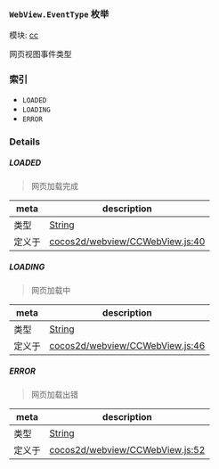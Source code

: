 ### `WebView.EventType` 枚举



模块: [cc](../modules/cc.md)


网页视图事件类型


### 索引
  - `LOADED`
  - `LOADING`
  - `ERROR`

### Details


##### LOADED

> 网页加载完成

| meta | description |
|------|-------------|
| 类型 | <a href="https://developer.mozilla.org/en/JavaScript/Reference/Global_Objects/String" class="crosslink external" target="_blank">String</a> |
| 定义于 | [cocos2d/webview/CCWebView.js:40](https://github.com/cocos-creator/engine/blob/b4415d3f111db35eb92e588d63bcb560003ea469/cocos2d/webview/CCWebView.js#L40) |



##### LOADING

> 网页加载中

| meta | description |
|------|-------------|
| 类型 | <a href="https://developer.mozilla.org/en/JavaScript/Reference/Global_Objects/String" class="crosslink external" target="_blank">String</a> |
| 定义于 | [cocos2d/webview/CCWebView.js:46](https://github.com/cocos-creator/engine/blob/b4415d3f111db35eb92e588d63bcb560003ea469/cocos2d/webview/CCWebView.js#L46) |



##### ERROR

> 网页加载出错

| meta | description |
|------|-------------|
| 类型 | <a href="https://developer.mozilla.org/en/JavaScript/Reference/Global_Objects/String" class="crosslink external" target="_blank">String</a> |
| 定义于 | [cocos2d/webview/CCWebView.js:52](https://github.com/cocos-creator/engine/blob/b4415d3f111db35eb92e588d63bcb560003ea469/cocos2d/webview/CCWebView.js#L52) |


